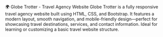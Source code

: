 🌍 Globe Trotter - Travel Agency Website
Globe Trotter is a fully responsive travel agency website built using HTML, CSS, and Bootstrap. It features a modern layout, smooth navigation, and mobile-friendly design—perfect for showcasing travel destinations, services, and contact information. Ideal for learning or customizing a basic travel website structure.
